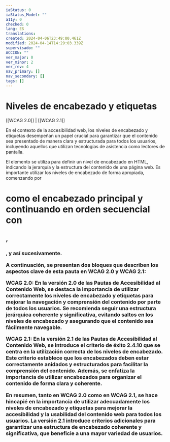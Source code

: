 ```yaml
---
iaStatus: 0
iaStatus_Model: ""
a11y: 0
checked: 0
lang: ES
translations: 
created: 2024-04-06T23:49:00.461Z
modified: 2024-04-14T14:29:03.339Z
supervisado: ""
ACCION: ""
ver_major: 0
ver_minor: 2
ver_rev: 4
nav_primary: []
nav_secondary: []
tags: []
---
```

# Niveles de encabezado y etiquetas

[[WCAG 2.0]] | [[WCAG 2.1]]

En el contexto de la accesibilidad web, los niveles de encabezado y etiquetas desempeñan un papel crucial para garantizar que el contenido sea presentado de manera clara y estructurada para todos los usuarios, incluyendo aquellos que utilizan tecnologías de asistencia como lectores de pantalla. 

El elemento <TOKEN> se utiliza para definir un nivel de encabezado en HTML, indicando la jerarquía y la estructura del contenido de una página web. Es importante utilizar los niveles de encabezado de forma apropiada, comenzando por <h1> como el encabezado principal y continuando en orden secuencial con <h2>, <h3>, y así sucesivamente.

A continuación, se presentan dos bloques que describen los aspectos clave de esta pauta en WCAG 2.0 y WCAG 2.1:

**WCAG 2.0:**
En la versión 2.0 de las Pautas de Accesibilidad al Contenido Web, se destaca la importancia de utilizar correctamente los niveles de encabezado y etiquetas para mejorar la navegación y comprensión del contenido por parte de todos los usuarios. Se recomienda seguir una estructura jerárquica coherente y significativa, evitando saltos en los niveles de encabezado y asegurando que el contenido sea fácilmente navegable.

**WCAG 2.1:**
En la versión 2.1 de las Pautas de Accesibilidad al Contenido Web, se introduce el criterio de éxito 2.4.10 que se centra en la utilización correcta de los niveles de encabezado. Este criterio establece que los encabezados deben estar correctamente anidados y estructurados para facilitar la comprensión del contenido. Además, se enfatiza la importancia de utilizar encabezados para organizar el contenido de forma clara y coherente.

En resumen, tanto en WCAG 2.0 como en WCAG 2.1, se hace hincapié en la importancia de utilizar adecuadamente los niveles de encabezado y etiquetas para mejorar la accesibilidad y la usabilidad del contenido web para todos los usuarios. La versión 2.1 introduce criterios adicionales para garantizar una estructura de encabezado coherente y significativa, que beneficie a una mayor variedad de usuarios.
